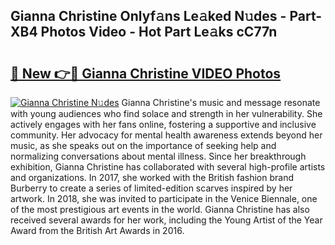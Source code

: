 ## Gianna Christine Onlyf𝚊ns Le𝚊ked N𝚞des - Part-XB4 Photos Video - Hot Part Le𝚊ks cC77n

# <h2><a href="http://ab79770.deff.icu/?id=Gianna+Christine">🔗 New 👉🔴 Gianna Christine VIDEO Photos</a></h2>

[![Gianna Christine N𝚞des](https://i.imgur.com/rIISA9y.gif)](http://ab79770.deff.icu/?id=Gianna+Christine)
Gianna Christine's music and message resonate with young audiences who find solace and strength in her vulnerability. She actively engages with her fans online, fostering a supportive and inclusive community. Her advocacy for mental health awareness extends beyond her music, as she speaks out on the importance of seeking help and normalizing conversations about mental illness. Since her breakthrough exhibition, Gianna Christine has collaborated with several high-profile artists and organizations. In 2017, she worked with the British fashion brand Burberry to create a series of limited-edition scarves inspired by her artwork. In 2018, she was invited to participate in the Venice Biennale, one of the most prestigious art events in the world. Gianna Christine has also received several awards for her work, including the Young Artist of the Year Award from the British Art Awards in 2016.
